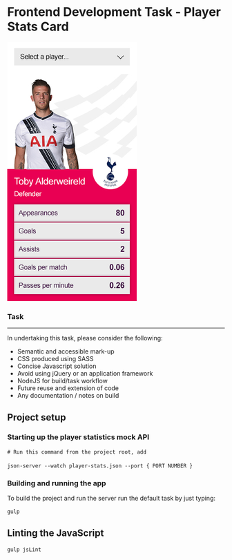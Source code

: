 # Frontend Development Task - Player Stats Card
![Player Stat Card example](./StatCard.jpg)
### Task

---
In undertaking this task, please consider the following: 
- Semantic and accessible mark-up 
- CSS produced using SASS 
- Concise Javascript solution 
- Avoid using jQuery or an application framework 
- NodeJS for build/task workflow 
- Future reuse and extension of code 
- Any documentation / notes on build


## Project setup
### Starting up the player statistics mock API
```
# Run this command from the project root, add 

json-server --watch player-stats.json --port { PORT NUMBER }
```
### Building and running the app
To build the project and run the server run the default task by just typing:
```
gulp
```

## Linting the JavaScript
```
gulp jsLint
```
